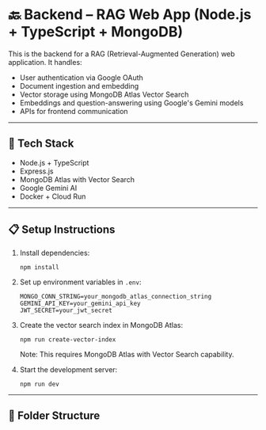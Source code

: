 # 🔙 Backend – RAG Web App (Node.js + TypeScript + MongoDB)

This is the backend for a RAG (Retrieval-Augmented Generation) web application. It handles:

- User authentication via Google OAuth
- Document ingestion and embedding
- Vector storage using MongoDB Atlas Vector Search
- Embeddings and question-answering using Google's Gemini models
- APIs for frontend communication

---

## 🚀 Tech Stack

- Node.js + TypeScript
- Express.js
- MongoDB Atlas with Vector Search
- Google Gemini AI
- Docker + Cloud Run

---

## 📋 Setup Instructions

1. Install dependencies:
   ```
   npm install
   ```

2. Set up environment variables in `.env`:
   ```
   MONGO_CONN_STRING=your_mongodb_atlas_connection_string
   GEMINI_API_KEY=your_gemini_api_key
   JWT_SECRET=your_jwt_secret
   ```

3. Create the vector search index in MongoDB Atlas:
   ```
   npm run create-vector-index
   ```
   Note: This requires MongoDB Atlas with Vector Search capability.

4. Start the development server:
   ```
   npm run dev
   ```

---

## 📁 Folder Structure
